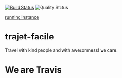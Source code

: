 [![Build Status](https://travis-ci.org/iakoi/trajet-facile.svg?branch=master)](https://travis-ci.org/iakoi/trajet-facile)
![Quality Status](https://sonarcloud.io/api/project_badges/measure?project=com.poe%3Atrajet-facile&metric=alert_status)

[running instance](https://trajet-facile.herokuapp.com)

# trajet-facile

Travel with kind people and with awesomness!
we care.

# We are Travis
